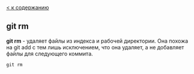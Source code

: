 [ < к содержанию](./readme.md)

## git rm

**git rm** -  удаляет файлы из индекса и рабочей директории. Она похожа на git add с тем лишь исключением, что она удаляет, а не добавляет файлы для следующего коммита.



```bash=
git rm
```